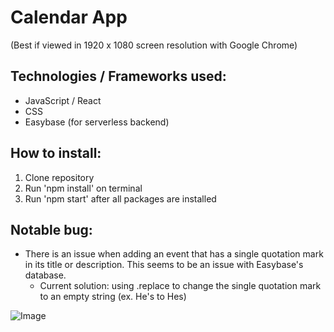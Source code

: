 # Calendar App

(Best if viewed in 1920 x 1080 screen resolution with Google Chrome)

## Technologies / Frameworks used:
* JavaScript / React
* CSS
* Easybase (for serverless backend)

## How to install:
1. Clone repository
2. Run 'npm install' on terminal
3. Run 'npm start' after all packages are installed

## Notable bug:
* There is an issue when adding an event that has a single quotation mark in its title or description. This seems to be an issue with Easybase's database.
  * Current solution: using .replace to change the single quotation mark to an empty string (ex. He's to Hes)

![Image](https://i.imgur.com/cvWJllG.png)
